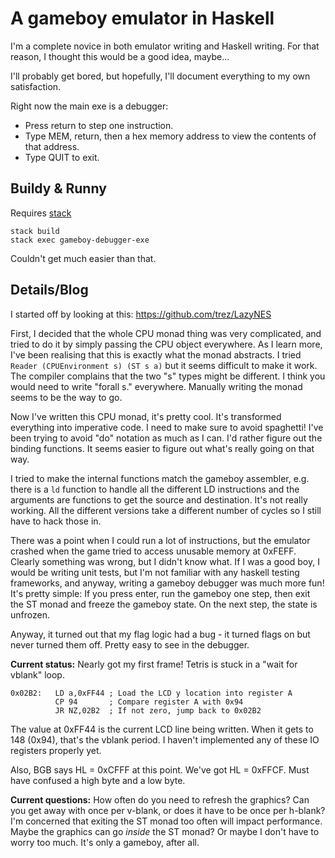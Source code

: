 # A gameboy emulator in Haskell
I'm a complete novice in both emulator writing and Haskell writing. For that reason, I thought this would be a good idea, maybe...

I'll probably get bored, but hopefully, I'll document everything to my own satisfaction.

Right now the main exe is a debugger: 
* Press return to step one instruction.
* Type MEM, return, then a hex memory address to view the contents of that address.
* Type QUIT to exit.

## Buildy & Runny
Requires [stack](https://docs.haskellstack.org)
```
stack build
stack exec gameboy-debugger-exe
```
Couldn't get much easier than that.

## Details/Blog

I started off by looking at this:
https://github.com/trez/LazyNES

First, I decided that the whole CPU monad thing was very complicated, and tried to do it by simply passing the CPU object everywhere.
As I learn more, I've been realising that this is exactly what the monad abstracts.
I tried `Reader (CPUEnvironment s) (ST s a)` but it seems difficult to make it work. The compiler complains that the two "s" types might be different. I think you would need to write "forall s." everywhere.
Manually writing the monad seems to be the way to go. 

Now I've written this CPU monad, it's pretty cool. It's transformed everything into imperative code.
I need to make sure to avoid spaghetti!
I've been trying to avoid "do" notation as much as I can. I'd rather figure out the binding functions. It seems easier to figure out what's really going on that way.

I tried to make the internal functions match the gameboy assembler, e.g. there is a `ld` function to handle all the different LD instructions and the arguments are functions to get the source and destination. It's not really working. All the different versions take a different number of cycles so I still have to hack those in. 

There was a point when I could run a lot of instructions, but the emulator crashed when the game tried to access unusable
memory at 0xFEFF. Clearly something was wrong, but I didn't know what. If I was a good boy, I would be writing unit tests,
but I'm not familiar with any haskell testing frameworks, and anyway, writing a gameboy debugger was much more fun!
It's pretty simple: If you press enter, run the gameboy one step, then exit the ST monad and freeze the gameboy state.
On the next step, the state is unfrozen.

Anyway, it turned out that my flag logic had a bug - it turned flags on but never turned them off. Pretty easy to see
in the debugger.

**Current status:** Nearly got my first frame!
Tetris is stuck in a "wait for vblank" loop.   
```
0x02B2:   LD a,0xFF44 ; Load the LCD y location into register A
          CP 94       ; Compare register A with 0x94
          JR NZ,02B2  ; If not zero, jump back to 0x02B2
```
The value at 0xFF44 is the current LCD line being written. When it gets to 148 (0x94), that's the vblank period.
I haven't implemented any of these IO registers properly yet.

Also, BGB says HL = 0xCFFF at this point. We've got HL = 0xFFCF. Must have confused a high byte and a low byte.

**Current questions:** How often do you need to refresh the graphics? Can you get away with once per v-blank, or does it have to
be once per h-blank?
I'm concerned that exiting the ST monad too often will impact performance. Maybe the graphics can go _inside_ the ST monad?
Or maybe I don't have to worry too much. It's only a gameboy, after all.
